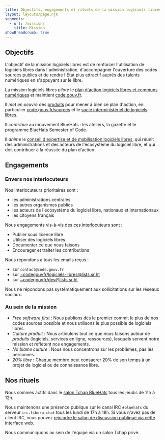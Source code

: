 ```yaml
---
title: Objectifs, engagements et rituels de la mission logiciels libres
layout: layouts/page.njk
segments:
  - url: /mission/
    title: Mission
showBreadcrumb: true
---
```


## Objectifs

L'objectif de la mission logiciels libres est de renforcer l'utilisation de logiciels libres dans l'administration, d'accompagner l'ouverture des codes sources publics et de rendre l'Etat plus attractif auprès des talents numériques en s'appuyant sur le libre.

La mission logiciels libres *pilote* le [plan d'action logiciels libres et communs numériques](/fr/plan-action-logiciels-libres-et-communs-numeriques/) et maintient [code.gouv.fr](/fr/).

Il *met en oeuvre* des [produits](/fr/mission/#les-produits-de-la-mission-logiciels-libres) pour mener à bien ce plan d'action, en particulier [code.gouv.fr/sources](https://code.gouv.fr/sources) et le [socle interministériel de logiciels libres](https://code.gouv.fr/sill).

Il *contribue* au mouvement BlueHats : les ateliers, la gazette et le programme BlueHats Semester of Code.

Il *anime* le [conseil d'expertise et de mobilisation logiciels libres](/fr/mission/conseil-logiciels-libres/), qui réunit des administrations et des acteurs de l'écosystème du logiciel libre, et qui doit contribuer à la réussite du plan d'action.

## Engagements
### Envers nos interlocuteurs

Nos interlocuteurs prioritaires sont :

- les administrations centrales
- les autres organismes publics
- les acteurs de l'écosystème du logiciel libre, nationaux et internationaux
- les citoyens français

Nous engagements vis-à-vis des ces interlocuteurs sont :

- Publier sous licence libre
- Utiliser des logiciels libres
- Documenter ce que nous faisons
- Encourager et traiter les contributions

Nous répondons à tous les emails reçus :

- sur `contact@code.gouv.fr`
- sur [~codegouvfr/logiciels-libres@lists.sr.ht](https://lists.sr.ht/~codegouvfr/logiciels-libres)
- sur [~codegouvfr/dev@lists.sr.ht](~codegouvfr/dev@lists.sr.ht)

Nous ne répondons pas systématiquement aux sollicitations sur les réseaux sociaux.

### Au sein de la mission

- *Free software first* : Nous publions dès le premier commit le plus de nos codes sources possible et nous utilisons le plus possible de logiciels libres.
- *Culture produit* : Nous articulons tout ce que nous faisons autour de *produits* (logiciels, services en ligne, ressources), lesquels servent notre mission et reflètent nos engagements.
- *No blame culture* : Nous nous concentrons sur les problèmes, pas les personnes.
- *20% libre* : Chaque membre peut consacrer 20% de son temps à un projet de logiciel ou de connaissance libre.

## Nos rituels

Nous sommes actifs dans le [salon Tchap BlueHats](https://tchap.gouv.fr/#/room/#BlueHats21LW8XE:agent.dinum.tchap.gouv.fr) tous les jeudis de 11h à 12h.

Nous maintenons une présence publique sur le canal IRC `#bluehats` du serveur `irc.libera.chat` tous les lundi de 17h à 18h.  Si vous n'avez pas de client IRC, vous pouvez [rejoindre le salon de discussion publique via cette interface web](https://web.libera.chat/).

Nous communiquons au sein de l'équipe via un salon Tchap privé.
